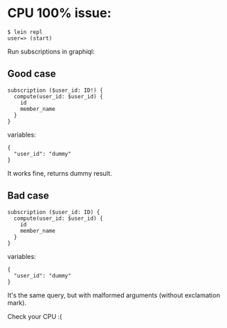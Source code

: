 
# CPU 100% issue:

```
$ lein repl
user=> (start)
```
Run subscriptions in graphiql:

## Good case

```
subscription ($user_id: ID!) {
  compute(user_id: $user_id) {
    id
    member_name
  }
}
```

variables:
```
{
  "user_id": "dummy"
}
```

It works fine, returns dummy result.

## Bad case

```
subscription ($user_id: ID) {
  compute(user_id: $user_id) {
    id
    member_name
  }
}
```

variables:
```
{
  "user_id": "dummy"
}
```

It's the same query, but with malformed arguments (without exclamation mark).

Check your CPU :(

